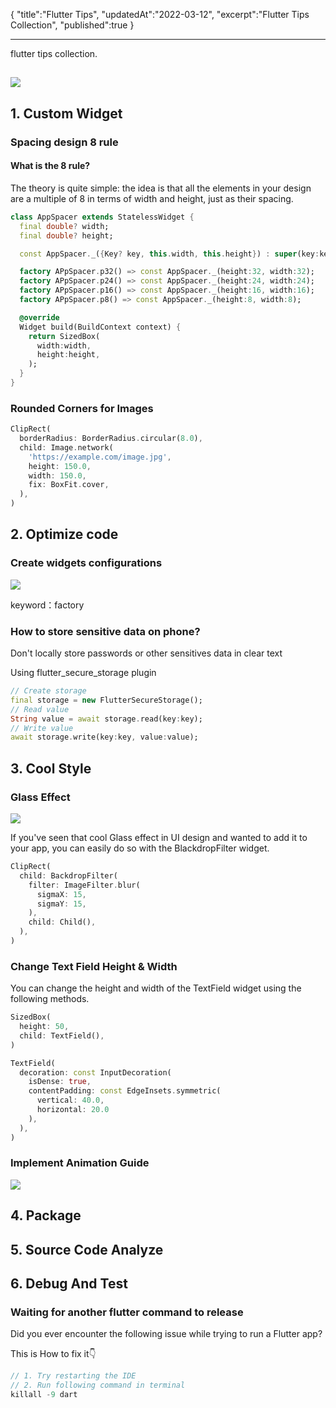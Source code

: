 {
"title":"Flutter Tips",
"updatedAt":"2022-03-12",
"excerpt":"Flutter Tips Collection",
"published":true
}

---

flutter tips collection.

## ![](/paper/images/flutter_tips_excerpt.svg?w=725&h=434)

## 1. Custom Widget

### Spacing design 8 rule

#### What is the 8 rule?

The theory is quite simple: the idea is that all the elements in your design are a multiple of 8 in terms of width and height, just as their spacing.

```dart
class AppSpacer extends StatelessWidget {
  final double? width;
  final double? height;

  const AppSpacer._({Key? key, this.width, this.height}) : super(key:key);

  factory APpSpacer.p32() => const AppSpacer._(height:32, width:32);
  factory APpSpacer.p24() => const AppSpacer._(height:24, width:24);
  factory APpSpacer.p16() => const AppSpacer._(height:16, width:16);
  factory APpSpacer.p8() => const AppSpacer._(height:8, width:8);

  @override
  Widget build(BuildContext context) {
    return SizedBox(
      width:width,
      height:height,
    );
  }
}
```

### Rounded Corners for Images

```dart
ClipRect(
  borderRadius: BorderRadius.circular(8.0),
  child: Image.network(
    'https://example.com/image.jpg',
    height: 150.0,
    width: 150.0,
    fix: BoxFit.cover,
  ),
)
```

## 2. Optimize code

### Create widgets configurations

![](/paper/images/create_widgets_configurations.jpeg?w=1600&h=900)

keyword：factory

### How to store sensitive data on phone?

Don't locally store passwords or other sensitives data in clear text

Using flutter_secure_storage plugin

```dart
// Create storage
final storage = new FlutterSecureStorage();
// Read value
String value = await storage.read(key:key);
// Write value
await storage.write(key:key, value:value);
```

## 3. Cool Style

### Glass Effect

![](/paper/images/glass_effect.jpeg?w=1728&h=895)

If you've seen that cool Glass effect in UI design and wanted to add it to your app, you can easily do so with the BlackdropFilter widget.

```dart
ClipRect(
  child: BackdropFilter(
    filter: ImageFilter.blur(
      sigmaX: 15,
      sigmaY: 15,
    ),
    child: Child(),
  ),
)
```

### Change Text Field Height & Width

You can change the height and width of the TextField widget using the following methods.

```dart
SizedBox(
  height: 50,
  child: TextField(),
)

TextField(
  decoration: const InputDecoration(
    isDense: true,
    contentPadding: const EdgeInsets.symmetric(
      vertical: 40.0,
      horizontal: 20.0
    ),
  ),
)
```

### Implement Animation Guide

![](/paper/images/flutter_tips_animation_guide.jpeg?w=1019&h=1125&border=true)

## 4. Package

## 5. Source Code Analyze

## 6. Debug And Test

### Waiting for another flutter command to release

Did you ever encounter the following issue while trying to run a Flutter app?

This is How to fix it👇

```dart
// 1. Try restarting the IDE
// 2. Run following command in terminal
killall -9 dart
```
